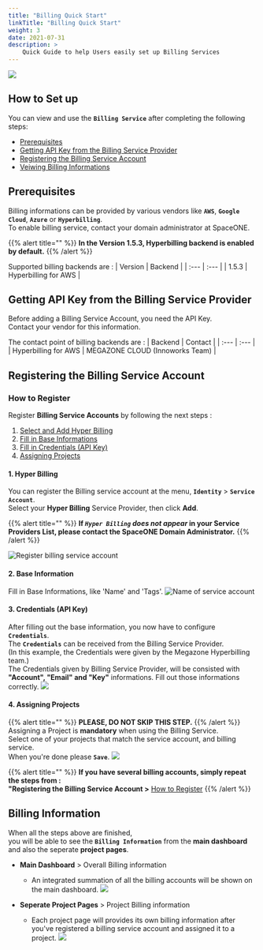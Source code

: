 ```yaml
---
title: "Billing Quick Start"
linkTitle: "Billing Quick Start"
weight: 3
date: 2021-07-31
description: >
    Quick Guide to help Users easily set up Billing Services
---
```


![](/docs/guides/getting_started/billing_quick_start_img/billing_quick_start_img_01.png)

## How to Set up
You can view and use the **`Billing Service`** after completing the following steps:

* [Prerequisites](#prerequisites)
* [Getting API Key from the Billing Service Provider](#getting-api-key-from-the-billing-service-provider)
* [Registering the Billing Service Account](#registering-the-billing-service-account)
* [Veiwing Billing Informations](#billing-information)

## Prerequisites
Billing informations can be provided by various vendors like **`AWS`**, **`Google Cloud`**, **`Azure`** or **`Hyperbilling`**.<br>
To enable billing service, contact your domain administrator at SpaceONE.<br>

{{% alert title="" %}}
**In the Version 1.5.3, Hyperbilling backend is enabled by default.**
{{% /alert %}}

Supported billing backends are :
| Version | Backend |
| :--- | :--- |
| 1.5.3 | Hyperbilling for AWS |

## Getting API Key from the Billing Service Provider
Before adding a Billing Service Account, you need the API Key.<br>
Contact your vendor for this information.<br>

The contact point of billing backends are :
| Backend | Contact |
| :--- | :--- |
| Hyperbilling for AWS | MEGAZONE CLOUD \(Innoworks Team\) |

## Registering the Billing Service Account

### How to Register
Register **Billing Service Accounts** by following the next steps :

1. [Select and Add Hyper Billing](#1-hyper-billing)
2. [Fill in Base Informations](#2-base-information)
3. [Fill in Credentials \(API Key\)](#3-credentials-api-key)
4. [Assigning Projects](#4-assigning-projects)

#### 1. Hyper Billing
You can register the Billing service account at the menu, **`Identity`** > **`Service Account`**.<br>
Select your **Hyper Billing** Service Provider, then click **Add**.<br>

{{% alert title="" %}}
**If _`Hyper Billing` does not appear_ in your Service Providers List, please contact the SpaceONE Domain Administrator.**
{{% /alert %}}

![Register billing service account](/docs/guides/getting_started/billing_quick_start_img/billing_quick_start_img_02.png)

#### 2. Base Information
Fill in Base Informations, like 'Name' and 'Tags'.
![Name of service account](/docs/guides/getting_started/billing_quick_start_img/billing_quick_start_img_03.png)

#### 3. Credentials \(API Key\)
After filling out the base information, you now have to configure **`Credentials`**.<br>
The **`Credentials`** can be received from the Billing Service Provider.<br>
(In this example, the Credentials were given by the Megazone Hyperbilling team.)<br>
The Credentials given by Billing Service Provider, will be consisted with **"Account", "Email" and "Key"** informations. Fill out those informations correctly.
![](/docs/guides/getting_started/billing_quick_start_img/billing_quick_start_img_04.png)

#### 4. Assigning Projects

{{% alert title="" %}}
**PLEASE, DO NOT SKIP THIS STEP.**
{{% /alert %}}
Assigning a Project is **mandatory** when using the Billing Service.<br>
Select one of your projects that match the service account, and billing service.<br>
When you're done please **`Save`**.
![](/docs/guides/getting_started/billing_quick_start_img/billing_quick_start_img_05.png)

{{% alert title="" %}}
**If you have several billing accounts, simply repeat the steps from :**<br>
**"Registering the Billing Service Account >** [How to Register](#how-to-register)
{{% /alert %}}

## Billing Information
When all the steps above are finished,<br>
you will be able to see the **`Billing Information`** from the **main dashboard** and also the seperate **project pages**.

* **Main Dashboard** > Overall Billing information
    * An integrated summation of all the billing accounts will be shown on the main dashboard.
![](/docs/guides/getting_started/billing_quick_start_img/billing_quick_start_img_06.png)

* **Seperate Project Pages** > Project Billing information
    * Each project page will provides its own billing information after you've registered a billing service account and assigned it to a project.
![](/docs/guides/getting_started/billing_quick_start_img/billing_quick_start_img_07.png)

